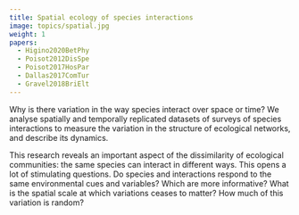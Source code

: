 ```yaml
---
title: Spatial ecology of species interactions
image: topics/spatial.jpg
weight: 1
papers:
  - Higino2020BetPhy
  - Poisot2012DisSpe
  - Poisot2017HosPar
  - Dallas2017ComTur
  - Gravel2018BriElt
---
```


Why is there variation in the way species interact over space or time? We
analyse spatially and temporally replicated datasets of surveys of species
interactions to measure the variation in the structure of ecological networks,
and describe its dynamics.

<!--more-->

This research reveals an important aspect of the dissimilarity of ecological
communities: the same species can interact in different ways. This opens a lot
of stimulating questions. Do species and interactions respond to the same
environmental cues and variables? Which are more informative? What is the
spatial scale at which variations ceases to matter? How much of this variation
is random?
